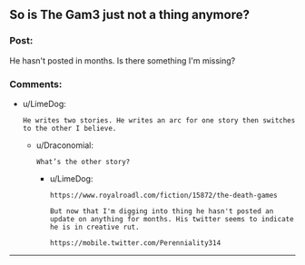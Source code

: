 ## So is The Gam3 just not a thing anymore?

### Post:

He hasn't posted in months. Is there something I'm missing?

### Comments:

- u/LimeDog:
  ```
  He writes two stories. He writes an arc for one story then switches to the other I believe.
  ```

  - u/Draconomial:
    ```
    What’s the other story?
    ```

    - u/LimeDog:
      ```
      https://www.royalroadl.com/fiction/15872/the-death-games

      But now that I'm digging into thing he hasn't posted an update on anything for months. His twitter seems to indicate he is in creative rut.

      https://mobile.twitter.com/Perenniality314
      ```

---

